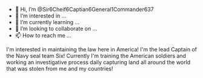 - 👋 Hi, I’m @Sir6Cheif6Captian6General1Commander637
- 👀 I’m interested in ...
- 🌱 I’m currently learning ...
- 💞️ I’m looking to collaborate on ...
- 📫 How to reach me ...

<!---
Sir6Cheif6Captian6General1Commander637/Sir6Cheif6Captian6General1Commander637 is a ✨ special ✨ repository because its `README.md` (this file) appears on your GitHub profile.
You can click the Preview link to take a look at your changes.
--->
I'm interested in maintaining the law here in America! I'm the lead Captain of the Navy seal team Six! Currently I'm training the American soldiers and working an investigative process daily capturing land all around the world that was stolen from me and my countries!
